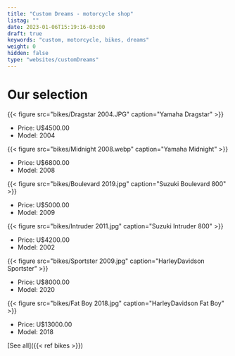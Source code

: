 ```yaml
---
title: "Custom Dreams - motorcycle shop"
listag: ""
date: 2023-01-06T15:19:16-03:00
draft: true
keywords: "custom, motorcycle, bikes, dreams"
weight: 0
hidden: false
type: "websites/customDreams"
---
```

# Our selection

{{< figure src="bikes/Dragstar 2004.JPG" caption="Yamaha Dragstar" >}}

- Price: U$4500.00
- Model: 2004

{{< figure src="bikes/Midnight 2008.webp" caption="Yamaha Midnight" >}}

- Price: U$6800.00
- Model: 2008

{{< figure src="bikes/Boulevard 2019.jpg" caption="Suzuki Boulevard 800" >}}

- Price: U$5000.00
- Model: 2009

{{< figure src="bikes/Intruder 2011.jpg" caption="Suzuki Intruder 800" >}}

- Price: U$4200.00
- Model: 2002

{{< figure src="bikes/Sportster 2009.jpg" caption="HarleyDavidson Sportster" >}}

- Price: U$8000.00
- Model: 2020

{{< figure src="bikes/Fat Boy 2018.jpg" caption="HarleyDavidson Fat Boy" >}}

- Price: U$13000.00
- Model: 2018

[See all]({{< ref bikes >}})

<!--
Planning...
About the enterprise - it's a motorcycle shop, dedicated to custom rides, and wants a landing page to get its online business up and running. It also wants a blog section to print weekly articles about their products, and custom bikes in general.
-->
